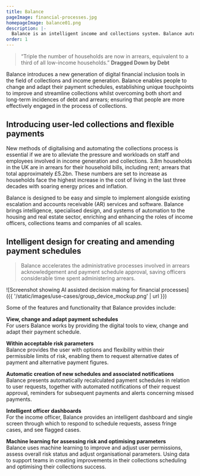 ```yaml
---
title: Balance 
pageImage: financial-processes.jpg
homepageImage: balance01.png
description: |-
  Balance is an intelligent income and collections system. Balance automates financial operations and applies machine learning to transform how payments and schedules are created and resolved.
order: 1
---
```


> “Triple the number of households are now in arrears, equivalent to a third of all low-income households.”
> **Dragged Down by Debt**

Balance introduces a new generation of digital financial inclusion tools in the field of collections and income generation. Balance enables people to change and adapt their payment schedules, establishing unique touchpoints to improve and streamline collections whilst overcoming both short and long-term incidences of debt and arrears; ensuring that people are more effectively engaged in the process of collections.

Introducing user-led collections and flexible payments
-----------------------------------------------------------------------------------------------------

New methods of digitalising and automating the collections process is essential if we are to alleviate the pressure and workloads on staff and employees involved in income generation and collections. 3.8m households in the UK are in arrears for their household bills, including rent; arrears that total approximately £5.2bn. These numbers are set to increase as households face the highest increase in the cost of living in the last three decades with soaring energy prices and inflation. 

Balance is designed to be easy and simple to implement alongside existing escalation and accounts receivable (AR) services and software. Balance brings intelligence, specialised design, and systems of automation to the housing and real estate sector, enriching and enhancing the roles of income officers, collections teams and companies of all scales. 

Intelligent design for creating and amending payment schedules
-----------------------------------------------------------------------------------------------------

> Balance accelerates the administrative processes involved in arrears acknowledgement and payment schedule approval, saving officers considerable time spent administering arrears. 

![Screenshot showing AI assisted decision making for financial processes]({{ '/static/images/use-cases/group_device_mockup.png' | url }})

Some of the features and functionality that Balance provides include: 

**View, change and adapt payment schedules**  
For users Balance works by providing the digital tools to view, change and adapt their payment schedule. 

**Within acceptable risk parameters**  
Balance provides the user with options and flexibility within their permissible limits of risk, enabling them to request alternative dates of payment and alternative payment figures. 

**Automatic creation of new schedules and associated notifications**  
Balance presents automatically recalculated payment schedules in relation to user requests, together with automated notifications of their request approval, reminders for subsequent payments and alerts concerning missed payments.   

**Intelligent officer dashboards**  
For the income officer, Balance provides an intelligent dashboard and single screen through which to respond to schedule requests, assess fringe cases, and see flagged cases. 

**Machine learning for assessing risk and optimising parameters**  
Balance uses machine learning to improve and adjust user permissions, assess overall risk status and adjust organisational parameters. Using data to support teams in creating improvements in their collections scheduling and optimising their collections success.   


